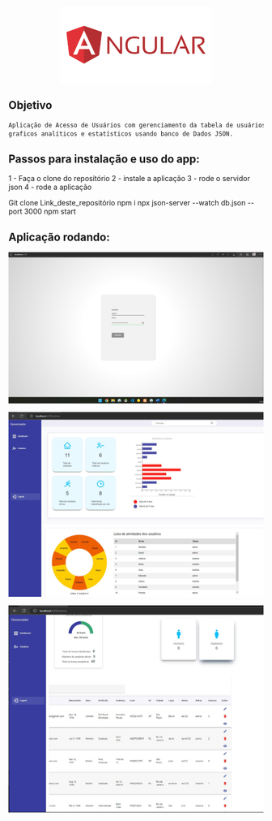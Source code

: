 

<p align="center">
  <img src="./src/assets/images/logo.png" width="300" alt="Angular" />
</p>


## Objetivo
```bash
Aplicação de Acesso de Usuários com gerenciamento da tabela de usuários e Dashboard com 
graficos analíticos e estatísticos usando banco de Dados JSON.

```

## Passos para instalação e uso do app:
1 - Faça o clone do repositório
2 - instale a aplicação
3 - rode o servidor json
4 - rode a aplicação

Git clone Link_deste_repositório
npm i 
npx json-server --watch db.json --port 3000
npm start

## Aplicação rodando:
<p align="center">
  <img src="./src/assets/images/0.jpg" width="800" alt="Angular" />
</p>
<p align="center">
  <img src="./src/assets/images/1.jpg" width="800" alt="Angular" />
</p>
<p align="center">
  <img src="./src/assets/images/2.jpg" width="800" alt="Angular" />
</p>
